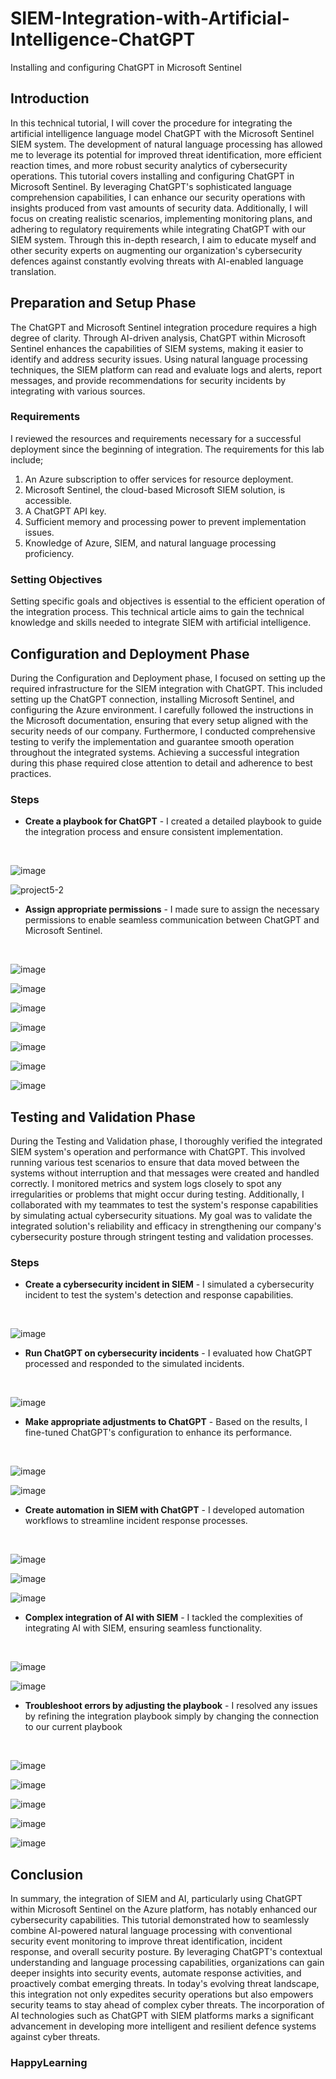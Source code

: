 # SIEM-Integration-with-Artificial-Intelligence-ChatGPT

Installing and configuring ChatGPT in Microsoft Sentinel

## Introduction
In this technical tutorial, I will cover the procedure for integrating the artificial intelligence language model ChatGPT with the Microsoft Sentinel SIEM system. The development of natural language processing has allowed me to leverage its potential for improved threat identification, more efficient reaction times, and more robust security analytics of cybersecurity operations. This tutorial covers installing and configuring ChatGPT in Microsoft Sentinel. By leveraging ChatGPT's sophisticated language comprehension capabilities, I can enhance our security operations with insights produced from vast amounts of security data.
Additionally, I will focus on creating realistic scenarios, implementing monitoring plans, and adhering to regulatory requirements while integrating ChatGPT with our SIEM system. Through this in-depth research, I aim to educate myself and other security experts on augmenting our organization's cybersecurity defences against constantly evolving threats with AI-enabled language translation.

## Preparation and Setup Phase

The ChatGPT and Microsoft Sentinel integration procedure requires a high degree of clarity. Through AI-driven analysis, ChatGPT within Microsoft Sentinel enhances the capabilities of SIEM systems, making it easier to identify and address security issues. Using natural language processing techniques, the SIEM platform can read and evaluate logs and alerts, report messages, and provide recommendations for security incidents by integrating with various sources.

### Requirements
I reviewed the resources and requirements necessary for a successful deployment since the beginning of integration. The requirements for this lab include;

1. An Azure subscription to offer services for resource deployment.
2. Microsoft Sentinel, the cloud-based Microsoft SIEM solution, is accessible.
3. A ChatGPT API key.
4. Sufficient memory and processing power to prevent implementation issues.
5. Knowledge of Azure, SIEM, and natural language processing proficiency.

### Setting Objectives
Setting specific goals and objectives is essential to the efficient operation of the integration process. This technical article aims to gain the technical knowledge and skills needed to integrate SIEM with artificial intelligence.

## Configuration and Deployment Phase
During the Configuration and Deployment phase, I focused on setting up the required infrastructure for the SIEM integration with ChatGPT. This included setting up the ChatGPT connection, installing Microsoft Sentinel, and configuring the Azure environment. I carefully followed the instructions in the Microsoft documentation, ensuring that every setup aligned with the security needs of our company. Furthermore, I conducted comprehensive testing to verify the implementation and guarantee smooth operation throughout the integrated systems. Achieving a successful integration during this phase required close attention to detail and adherence to best practices.

### Steps
- **Create a playbook for ChatGPT** - I created a detailed playbook to guide the integration process and ensure consistent implementation.
<br>

![image](https://github.com/Kamgreen50/SIEM-Integration-with-Artificial-Intelligence-ChatGPT/assets/148400787/a6c37cee-f28c-479f-b109-6e816d40b47f)


![project5-2](https://github.com/Kamgreen50/SIEM-Integration-with-Artificial-Intelligence-ChatGPT/assets/148400787/edc47392-2116-4a2f-9a96-e07d0940135e)


- **Assign appropriate permissions** -  I made sure to assign the necessary permissions to enable seamless communication between ChatGPT and Microsoft Sentinel.
<br>

![image](https://github.com/Kamgreen50/SIEM-Integration-with-Artificial-Intelligence-ChatGPT/assets/148400787/ff6f4c8e-a22b-4220-9b5b-7a873c3aab24)

![image](https://github.com/Kamgreen50/SIEM-Integration-with-Artificial-Intelligence-ChatGPT/assets/148400787/2860bdc0-2646-4ff7-b8ee-f59434009ed4)

![image](https://github.com/Kamgreen50/SIEM-Integration-with-Artificial-Intelligence-ChatGPT/assets/148400787/a6267aa3-0ecb-42a8-8fb9-50b969e3758d)

![image](https://github.com/Kamgreen50/SIEM-Integration-with-Artificial-Intelligence-ChatGPT/assets/148400787/de9210b7-59e6-417f-808f-2b64e8477e97)

![image](https://github.com/Kamgreen50/SIEM-Integration-with-Artificial-Intelligence-ChatGPT/assets/148400787/4a362d2b-4ede-4236-ab52-f4c210dfbb25)

![image](https://github.com/Kamgreen50/SIEM-Integration-with-Artificial-Intelligence-ChatGPT/assets/148400787/6674bb38-bbee-4d7e-acfb-8cc7adf43624)

![image](https://github.com/Kamgreen50/SIEM-Integration-with-Artificial-Intelligence-ChatGPT/assets/148400787/6b9faa7a-e110-469a-8fbe-6096f9fe6878)

## Testing and Validation Phase
During the Testing and Validation phase, I thoroughly verified the integrated SIEM system's operation and performance with ChatGPT. This involved running various test scenarios to ensure that data moved between the systems without interruption and that messages were created and handled correctly. I monitored metrics and system logs closely to spot any irregularities or problems that might occur during testing. Additionally, I collaborated with my teammates to test the system's response capabilities by simulating actual cybersecurity situations. My goal was to validate the integrated solution's reliability and efficacy in strengthening our company's cybersecurity posture through stringent testing and validation processes.

### Steps
- **Create a cybersecurity incident in SIEM** - I simulated a cybersecurity incident to test the system's detection and response capabilities.
<br>

![image](https://github.com/Kamgreen50/SIEM-Integration-with-Artificial-Intelligence-ChatGPT/assets/148400787/2d765df9-3441-432d-a9a5-baac41016a6a)

- **Run ChatGPT on cybersecurity incidents** - I evaluated how ChatGPT processed and responded to the simulated incidents.
<br>

![image](https://github.com/Kamgreen50/SIEM-Integration-with-Artificial-Intelligence-ChatGPT/assets/148400787/ec19ec02-e7c0-4efb-9976-f7d1df81bbc6)

- **Make appropriate adjustments to ChatGPT** - Based on the results, I fine-tuned ChatGPT's configuration to enhance its performance.
<br>

![image](https://github.com/Kamgreen50/SIEM-Integration-with-Artificial-Intelligence-ChatGPT/assets/148400787/8dd36d5f-958b-4ffc-b48f-a9acc4e9f6ae)

![image](https://github.com/Kamgreen50/SIEM-Integration-with-Artificial-Intelligence-ChatGPT/assets/148400787/cfb407e8-6993-492f-9f6e-72759a9350d4)

- **Create automation in SIEM with ChatGPT** - I developed automation workflows to streamline incident response processes.
<br>

![image](https://github.com/Kamgreen50/SIEM-Integration-with-Artificial-Intelligence-ChatGPT/assets/148400787/75fd5e47-2839-459b-8f2b-612323982154)

![image](https://github.com/Kamgreen50/SIEM-Integration-with-Artificial-Intelligence-ChatGPT/assets/148400787/d9e10604-ca71-4ecf-9432-2e562b716580)

![image](https://github.com/Kamgreen50/SIEM-Integration-with-Artificial-Intelligence-ChatGPT/assets/148400787/6179d151-672f-4e03-9fe9-d7f6bb6ea337)


- **Complex integration of AI with SIEM** - I tackled the complexities of integrating AI with SIEM, ensuring seamless functionality.
<br>

![image](https://github.com/Kamgreen50/SIEM-Integration-with-Artificial-Intelligence-ChatGPT/assets/148400787/209ecb07-7c3f-4e53-90ae-4c7a103b60a6)

![image](https://github.com/Kamgreen50/SIEM-Integration-with-Artificial-Intelligence-ChatGPT/assets/148400787/01629a60-223a-4b79-8a8d-f94627e62117)

- **Troubleshoot errors by adjusting the playbook** - I resolved any issues by refining the integration playbook simply by changing the connection to our current playbook
<br>

![image](https://github.com/Kamgreen50/SIEM-Integration-with-Artificial-Intelligence-ChatGPT/assets/148400787/0353fc3c-9fab-4a0d-8118-df91a6324dc0)

![image](https://github.com/Kamgreen50/SIEM-Integration-with-Artificial-Intelligence-ChatGPT/assets/148400787/4f6a4179-8c93-4291-b343-afac6ef1df73)

![image](https://github.com/Kamgreen50/SIEM-Integration-with-Artificial-Intelligence-ChatGPT/assets/148400787/8aee6a8e-25b0-444d-92e6-9eb365e5a8c4)

![image](https://github.com/Kamgreen50/SIEM-Integration-with-Artificial-Intelligence-ChatGPT/assets/148400787/2fc9e355-87a1-4671-906b-923864d8e76d)

![image](https://github.com/Kamgreen50/SIEM-Integration-with-Artificial-Intelligence-ChatGPT/assets/148400787/7a9991ea-2482-4b75-a098-89836a634147)

## Conclusion
In summary, the integration of SIEM and AI, particularly using ChatGPT within Microsoft Sentinel on the Azure platform, has notably enhanced our cybersecurity capabilities. This tutorial demonstrated how to seamlessly combine AI-powered natural language processing with conventional security event monitoring to improve threat identification, incident response, and overall security posture. By leveraging ChatGPT's contextual understanding and language processing capabilities, organizations can gain deeper insights into security events, automate response activities, and proactively combat emerging threats. In today's evolving threat landscape, this integration not only expedites security operations but also empowers security teams to stay ahead of complex cyber threats. The incorporation of AI technologies such as ChatGPT with SIEM platforms marks a significant advancement in developing more intelligent and resilient defence systems against cyber threats.

### HappyLearning
